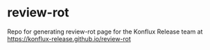 # review-rot

Repo for generating review-rot page for the Konflux Release team at
<https://konflux-release.github.io/review-rot>
